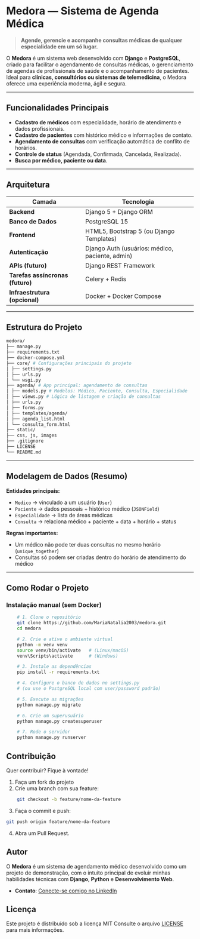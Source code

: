 # Medora — Sistema de Agenda Médica

> **Agende, gerencie e acompanhe consultas médicas de qualquer especialidade em 
um só lugar.**

O **Medora** é um sistema web desenvolvido com **Django** e **PostgreSQL**, 
criado para facilitar o agendamento de consultas médicas, o gerenciamento de 
agendas de profissionais de saúde e o acompanhamento de pacientes.  
Ideal para **clínicas, consultórios ou sistemas de telemedicina**, o Medora 
oferece uma experiência moderna, ágil e segura.

---

## Funcionalidades Principais

- **Cadastro de médicos** com especialidade, horário de atendimento e dados 
profissionais.  
- **Cadastro de pacientes** com histórico médico e informações de contato.  
- **Agendamento de consultas** com verificação automática de conflito de 
horários.  
- **Controle de status** (Agendada, Confirmada, Cancelada, Realizada).  
- **Busca por médico, paciente ou data**.  

---

## Arquitetura

| Camada | Tecnologia |
|---------|-------------|
| **Backend** | Django 5 + Django ORM |
| **Banco de Dados** | PostgreSQL 15 |
| **Frontend** | HTML5, Bootstrap 5 (ou Django Templates) |
| **Autenticação** | Django Auth (usuários: médico, paciente, admin) |
| **APIs (futuro)** | Django REST Framework |
| **Tarefas assíncronas (futuro)** | Celery + Redis |
| **Infraestrutura (opcional)** | Docker + Docker Compose |

---

## Estrutura do Projeto

```bash
medora/
├── manage.py
├── requirements.txt
├── docker-compose.yml
├── core/ # Configurações principais do projeto
│ ├── settings.py
│ ├── urls.py
│ └── wsgi.py
├── agenda/ # App principal: agendamento de consultas
│ ├── models.py # Modelos: Médico, Paciente, Consulta, Especialidade
│ ├── views.py # Lógica de listagem e criação de consultas
│ ├── urls.py
│ ├── forms.py
│ ├── templates/agenda/
│ ├── agenda_list.html
│ └── consulta_form.html
├── static/
├── css, js, images
├── .gitignore
├── LICENSE
└── README.md

```

---

## Modelagem de Dados (Resumo)

**Entidades principais:**
- `Medico` → vinculado a um usuário (`User`)
- `Paciente` → dados pessoais + histórico médico (`JSONField`)
- `Especialidade` → lista de áreas médicas
- `Consulta` → relaciona médico + paciente + data + horário + status

**Regras importantes:**
- Um médico não pode ter duas consultas no mesmo horário (`unique_together`)
- Consultas só podem ser criadas dentro do horário de atendimento do médico

---

## Como Rodar o Projeto

### Instalação manual (sem Docker)

```bash
    # 1. Clone o repositório
    git clone https://github.com/MariaNatalia2003/medora.git
    cd medora

    # 2. Crie e ative o ambiente virtual
    python -m venv venv
    source venv/bin/activate   # (Linux/macOS)
    venv\Scripts\activate      # (Windows)

    # 3. Instale as dependências
    pip install -r requirements.txt

    # 4. Configure o banco de dados no settings.py
    # (ou use o PostgreSQL local com user/password padrão)

    # 5. Execute as migrações
    python manage.py migrate

    # 6. Crie um superusuário
    python manage.py createsuperuser

    # 7. Rode o servidor
    python manage.py runserver
```

## Contribuição

Quer contribuir? Fique à vontade!

1. Faça um fork do projeto
2. Crie uma branch com sua feature:
```bash
    git checkout -b feature/nome-da-feature
```

3. Faça o commit e push:
```bash
git push origin feature/nome-da-feature
```

4. Abra um Pull Request.

## Autor

O **Medora** é um sistema de agendamento médico desenvolvido como um projeto de 
demonstração, com o intuito principal de evoluir minhas habilidades técnicas 
com **Django**, **Python** e **Desenvolvimento Web**.

- **Contato**: [Conecte-se comigo no LinkedIn](https://www.linkedin.com/in/maria-natalia-cardim/)

## Licença

Este projeto é distribuído sob a licença MIT
Consulte o arquivo [LICENSE](LICENSE) para mais informações.
